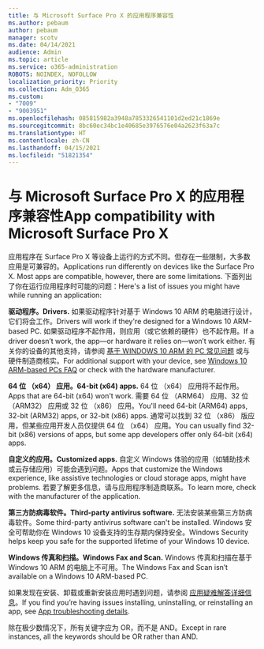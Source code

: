 ```yaml
---
title: 与 Microsoft Surface Pro X 的应用程序兼容性
ms.author: pebaum
author: pebaum
manager: scotv
ms.date: 04/14/2021
audience: Admin
ms.topic: article
ms.service: o365-administration
ROBOTS: NOINDEX, NOFOLLOW
localization_priority: Priority
ms.collection: Adm_O365
ms.custom:
- "7009"
- "9003951"
ms.openlocfilehash: 085815982a3948a7853326541101d2ed21c1869e
ms.sourcegitcommit: 8bc60ec34bc1e40685e3976576e04a2623f63a7c
ms.translationtype: HT
ms.contentlocale: zh-CN
ms.lasthandoff: 04/15/2021
ms.locfileid: "51821354"
---
```

# <a name="app-compatibility-with-microsoft-surface-pro-x"></a><span data-ttu-id="d5d91-102">与 Microsoft Surface Pro X 的应用程序兼容性</span><span class="sxs-lookup"><span data-stu-id="d5d91-102">App compatibility with Microsoft Surface Pro X</span></span>

<span data-ttu-id="d5d91-103">应用程序在 Surface Pro X 等设备上运行的方式不同。但存在一些限制，大多数应用是可兼容的。</span><span class="sxs-lookup"><span data-stu-id="d5d91-103">Applications run differently on devices like the Surface Pro X. Most apps are compatible, however, there are some limitations.</span></span> <span data-ttu-id="d5d91-104">下面列出了你在运行应用程序时可能的问题：</span><span class="sxs-lookup"><span data-stu-id="d5d91-104">Here's a list of issues you might have while running an application:</span></span> 

<span data-ttu-id="d5d91-105">**驱动程序。**</span><span class="sxs-lookup"><span data-stu-id="d5d91-105">**Drivers.**</span></span> <span data-ttu-id="d5d91-106">如果驱动程序针对基于 Windows 10 ARM 的电脑进行设计，它们将会工作。</span><span class="sxs-lookup"><span data-stu-id="d5d91-106">Drivers will work if they're designed for a Windows 10 ARM-based PC.</span></span> <span data-ttu-id="d5d91-107">如果驱动程序不起作用，则应用（或它依赖的硬件）也不起作用。</span><span class="sxs-lookup"><span data-stu-id="d5d91-107">If a driver doesn’t work, the app—or hardware it relies on—won’t work either.</span></span> <span data-ttu-id="d5d91-108">有关你的设备的其他支持，请参阅 [基于 WINDOWS 10 ARM 的 PC 常见问题](https://support.microsoft.com/windows/windows-10-arm-based-pcs-faq-477f51df-2e3b-f68f-31b0-06f5e4f8ebb5) 或与硬件制造商核实。</span><span class="sxs-lookup"><span data-stu-id="d5d91-108">For additional support with your device, see [Windows 10 ARM-based PCs FAQ](https://support.microsoft.com/windows/windows-10-arm-based-pcs-faq-477f51df-2e3b-f68f-31b0-06f5e4f8ebb5) or check with the hardware manufacturer.</span></span>

<span data-ttu-id="d5d91-109">**64 位 （x64） 应用。**</span><span class="sxs-lookup"><span data-stu-id="d5d91-109">**64-bit (x64) apps.**</span></span> <span data-ttu-id="d5d91-110">64 位 （x64） 应用将不起作用。</span><span class="sxs-lookup"><span data-stu-id="d5d91-110">Apps that are 64-bit (x64) won't work.</span></span> <span data-ttu-id="d5d91-111">需要 64 位 （ARM64） 应用、32 位 （ARM32） 应用或 32 位 （x86） 应用。</span><span class="sxs-lookup"><span data-stu-id="d5d91-111">You'll need 64-bit (ARM64) apps, 32-bit (ARM32) apps, or 32-bit (x86) apps.</span></span> <span data-ttu-id="d5d91-112">通常可以找到 32 位 （x86） 版应用，但某些应用开发人员仅提供 64 位 （x64） 应用。</span><span class="sxs-lookup"><span data-stu-id="d5d91-112">You can usually find 32-bit (x86) versions of apps, but some app developers offer only 64-bit (x64) apps.</span></span>

<span data-ttu-id="d5d91-113">**自定义的应用。**</span><span class="sxs-lookup"><span data-stu-id="d5d91-113">**Customized apps.**</span></span> <span data-ttu-id="d5d91-114">自定义 Windows 体验的应用（如辅助技术或云存储应用）可能会遇到问题。</span><span class="sxs-lookup"><span data-stu-id="d5d91-114">Apps that customize the Windows experience, like assistive technologies or cloud storage apps, might have problems.</span></span> <span data-ttu-id="d5d91-115">若要了解更多信息，请与应用程序制造商联系。</span><span class="sxs-lookup"><span data-stu-id="d5d91-115">To learn more, check with the manufacturer of the application.</span></span>

<span data-ttu-id="d5d91-116">**第三方防病毒软件。**</span><span class="sxs-lookup"><span data-stu-id="d5d91-116">**Third-party antivirus software.**</span></span> <span data-ttu-id="d5d91-117">无法安装某些第三方防病毒软件。</span><span class="sxs-lookup"><span data-stu-id="d5d91-117">Some third-party antivirus software can't be installed.</span></span> <span data-ttu-id="d5d91-118">Windows 安全可帮助你在 Windows 10 设备支持的生存期内保持安全。</span><span class="sxs-lookup"><span data-stu-id="d5d91-118">Windows Security helps keep you safe for the supported lifetime of your Windows 10 device.</span></span>

<span data-ttu-id="d5d91-119">**Windows 传真和扫描。**</span><span class="sxs-lookup"><span data-stu-id="d5d91-119">**Windows Fax and Scan.**</span></span> <span data-ttu-id="d5d91-120">Windows 传真和扫描在基于 Windows 10 ARM 的电脑上不可用。</span><span class="sxs-lookup"><span data-stu-id="d5d91-120">The Windows Fax and Scan isn’t available on a Windows 10 ARM-based PC.</span></span>

<span data-ttu-id="d5d91-121">如果发现在安装、卸载或重新安装应用时遇到问题，请参阅 [应用疑难解答详细信息](https://docs.microsoft.com/troubleshoot/mem/intune/troubleshoot-app-install#app-troubleshooting-details)。</span><span class="sxs-lookup"><span data-stu-id="d5d91-121">If you find you’re having issues installing, uninstalling, or reinstalling an app, see [App troubleshooting details](https://docs.microsoft.com/troubleshoot/mem/intune/troubleshoot-app-install#app-troubleshooting-details).</span></span>

<span data-ttu-id="d5d91-122">除在极少数情况下，所有关键字应为 OR，而不是 AND。</span><span class="sxs-lookup"><span data-stu-id="d5d91-122">Except in rare instances, all the keywords should be OR rather than AND.</span></span>